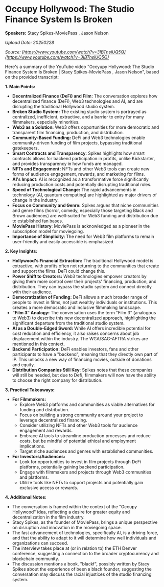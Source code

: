 # Occupy Hollywood: The Studio Finance System Is Broken

**Speakers:** Stacy Spikes-MoviePass , Jason Nelson


*Upload Date: 20250228*

*Source: [https://www.youtube.com/watch?v=3IBTnsiUQ5Q](https://www.youtube.com/watch?v=3IBTnsiUQ5Q)*

Here's a summary of the YouTube video "Occyupy Hollywood: The Studio Finance System Is Broken | Stacy Spikes-MoviePass , Jason Nelson", based on the provided transcript:

**1. Main Points:**

*   **Decentralized Finance (DeFi) and Film:** The conversation explores how decentralized finance (DeFi), Web3 technologies and AI, and are disrupting the traditional Hollywood studio system.
*   **Broken Studio System:** The existing studio system is portrayed as centralized, inefficient, extractive, and a barrier to entry for many filmmakers, especially minorities.
*   **Web3 as a Solution:** Web3 offers opportunities for more democratic and transparent film financing, production, and distribution.
*   **Community-Based Funding:** DeFi and Web3 technologies enable community-driven funding of film projects, bypassing traditional gatekeepers.
*  **Smart Contracts and Transparency**: Spikes highlights how smart contracts allows for backend participation in profits, unlike Kickstarter, and provides transparency in how funds are managed.
*   **NFTs and Engagement:** NFTs and other Web3 tools can create new forms of audience engagement, rewards, and marketing for films.
*   **AI's Impact:** AI is recognized as a transformative force significantly reducing production costs and potentially disrupting traditional roles.
*   **Speed of Technological Change:** The rapid advancements in technology (AI, quantum computing) are highlighted as major drivers of change in the industry.
*   **Focus on Community and Genre:** Spikes argues that niche communities and genre films (horror, comedy, especially those targeting Black and Brown audiences) are well-suited for Web3 funding and distribution due to established fan bases.
*    **MoviePass History**: MoviePass is acknowledged as a pioneer in the subscription model for moviegoing.
*   **Importance of Simplicity**: The need for Web3 film platforms to remain user-friendly and easily accessible is emphasized.

**2. Key Insights:**

*   **Hollywood's Financial Extraction:** The traditional Hollywood model is extractive, with profits often not returning to the communities that create and support the films. DeFi could change this.
*   **Power Shift to Creators:** Web3 technologies empower creators by giving them more control over their projects' financing, production, and distribution. They can bypass the studio system and connect directly with their audience.
*   **Democratization of Funding:** DeFi allows a much broader range of people to invest in films, not just wealthy individuals or institutions. This creates a more democratic and inclusive filmmaking landscape.
*   **"Film 3" Analogy:** The conversation uses the term "Film 3" (analogous to Web3) to describe this new decentralized approach, highlighting the significant departure from the traditional studio system.
*   **AI as a Double-Edged Sword:** While AI offers incredible potential for cost reduction and efficiency, it also raises concerns about job displacement within the industry. The WGA/SAG-AFTRA strikes are mentioned in this context.
*  **Backend Participation:** DeFi enables investors, fans and other participants to have a "backend", meaning that they directly own part of IP. This unlocks a new way of financing movies, outside of donations and equity.
*	**Distribution Companies Still Key**: Spikes notes that these companies will still be needed, but due to Defi, filmmakers will now have the ability to choose the right company for distribution.

**3. Practical Takeaways:**

*   **For Filmmakers:**
    *   Explore Web3 platforms and communities as viable alternatives for funding and distribution.
    *   Focus on building a strong community around your project to leverage decentralized financing.
    *   Consider utilizing NFTs and other Web3 tools for audience engagement and rewards.
    *   Embrace AI tools to streamline production processes and reduce costs, but be mindful of potential ethical and employment implications.
    *   Target niche audiences and genres with established communities.
*   **For Investors/Audiences:**
    *   Look for opportunities to invest in film projects through DeFi platforms, potentially gaining backend participation.
    *   Engage with filmmakers and projects through Web3 communities and platforms.
    *   Utilize tools like NFTs to support projects and potentially gain exclusive access or rewards.

**4. Additional Notes:**

*   The conversation is framed within the context of the "Occupy Hollywood" idea, reflecting a desire for greater equity and decentralization in the film industry.
*   Stacy Spikes, as the founder of MoviePass, brings a unique perspective on disruption and innovation in the moviegoing space.
* The fast advancement of technologies, specifically AI, is a driving force, and that the ability to adapt to it will determine how well individuals and organizations can succeed.
*   The interview takes place at (or in relation to) the ETH Denver conference, suggesting a connection to the broader cryptocurrency and blockchain community.
* The discussion mentions a book, "blackf", possibly written by Stacy Spikes about the experience of been a black founder, suggesting the conversation may discuss the racial injustices of the studio financing system.